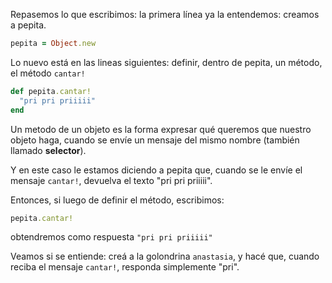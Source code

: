 Repasemos lo que escribimos: la primera línea ya la entendemos: creamos a pepita.

```ruby
pepita = Object.new
```

Lo nuevo está en las lineas siguientes: definir, dentro de pepita, un método, el método `cantar!`


```ruby
def pepita.cantar!
  "pri pri priiiii"
end
```

Un metodo de un objeto es la forma expresar qué queremos que nuestro objeto haga, cuando se envíe un mensaje del mismo nombre (también llamado **selector**).

Y en este caso le estamos diciendo a pepita que, cuando se le envíe el mensaje `cantar!`, devuelva el texto "pri pri priiiii".

Entonces, si luego de definir el método, escribimos:

```ruby
pepita.cantar!
```

obtendremos como respuesta `"pri pri priiiii"`

Veamos si se entiende: creá a la golondrina `anastasia`, y hacé que, cuando reciba el mensaje `cantar!`, responda simplemente "pri".

